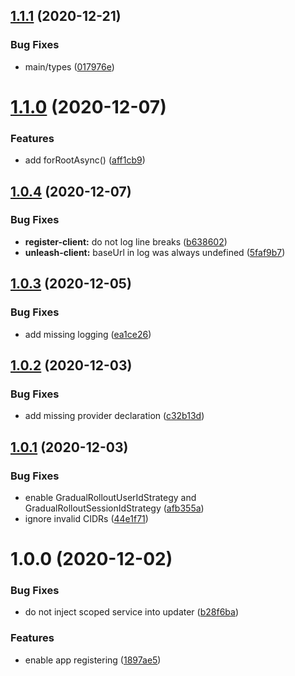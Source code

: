 ## [1.1.1](https://github.com/pmb0/nestjs-unleash/compare/v1.1.0...v1.1.1) (2020-12-21)


### Bug Fixes

* main/types ([017976e](https://github.com/pmb0/nestjs-unleash/commit/017976edd415e434ece5edbbce780c48bb618389))

# [1.1.0](https://github.com/pmb0/nestjs-unleash/compare/v1.0.4...v1.1.0) (2020-12-07)


### Features

* add forRootAsync() ([aff1cb9](https://github.com/pmb0/nestjs-unleash/commit/aff1cb97bc5d268ac1f161583ec08e5923f576bf))

## [1.0.4](https://github.com/pmb0/nestjs-unleash/compare/v1.0.3...v1.0.4) (2020-12-07)


### Bug Fixes

* **register-client:** do not log line breaks ([b638602](https://github.com/pmb0/nestjs-unleash/commit/b63860209c7032999bf2e1465f70efe255ce0a5d))
* **unleash-client:** baseUrl in log was always undefined ([5faf9b7](https://github.com/pmb0/nestjs-unleash/commit/5faf9b77c2887647cba6e30957a4eaa5ce15b64a))

## [1.0.3](https://github.com/pmb0/nestjs-unleash/compare/v1.0.2...v1.0.3) (2020-12-05)


### Bug Fixes

* add missing logging ([ea1ce26](https://github.com/pmb0/nestjs-unleash/commit/ea1ce265d83e2171abfb4e3a1e5f5e556406358a))

## [1.0.2](https://github.com/pmb0/nestjs-unleash/compare/v1.0.1...v1.0.2) (2020-12-03)


### Bug Fixes

* add missing provider declaration ([c32b13d](https://github.com/pmb0/nestjs-unleash/commit/c32b13d6b607424820e56049a2f97dc12d5b299c))

## [1.0.1](https://github.com/pmb0/nestjs-unleash/compare/v1.0.0...v1.0.1) (2020-12-03)


### Bug Fixes

* enable GradualRolloutUserIdStrategy and GradualRolloutSessionIdStrategy ([afb355a](https://github.com/pmb0/nestjs-unleash/commit/afb355adf0c8626b81dae77514bf78fd41a991d9))
* ignore invalid CIDRs ([44e1f71](https://github.com/pmb0/nestjs-unleash/commit/44e1f7115d35ebaab5a46a1e0728abc9b5e311dd))

# 1.0.0 (2020-12-02)


### Bug Fixes

* do not inject scoped service into updater ([b28f6ba](https://github.com/pmb0/nestjs-unleash/commit/b28f6bac9a0bc72021f41856ef8108b38d497712))


### Features

* enable app registering ([1897ae5](https://github.com/pmb0/nestjs-unleash/commit/1897ae56c6afc1c3f99065a9d426996b3e8f2276))
